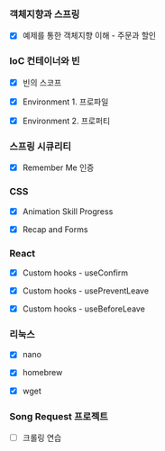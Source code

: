 ### 객체지향과 스프링

- [x] 예제를 통한 객체지향 이해 - 주문과 할인



### IoC 컨테이너와 빈

- [x] 빈의 스코프
- [x] Environment 1. 프로파일
- [x] Environment 2. 프로퍼티



### 스프링 시큐리티

- [x] Remember Me 인증



### CSS

- [x] Animation Skill Progress
- [x] Recap and Forms



### React

- [x] Custom hooks - useConfirm
- [x] Custom hooks - usePreventLeave
- [x] Custom hooks - useBeforeLeave



### 리눅스

- [x] nano
- [x] homebrew
- [x] wget



### Song Request 프로젝트

- [ ] 크롤링 연습


